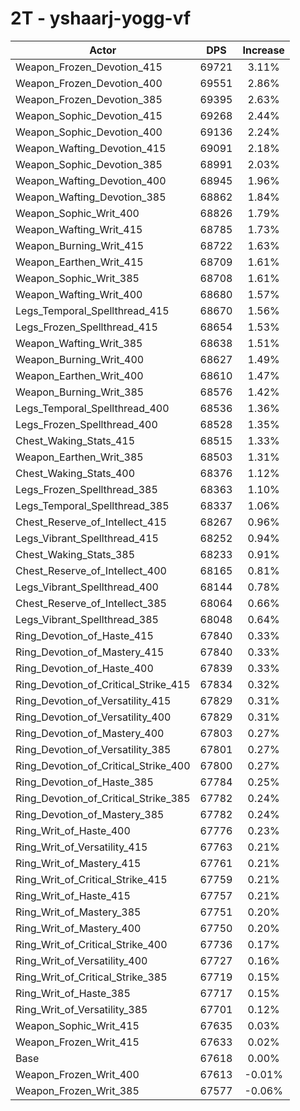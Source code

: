 # 2T - yshaarj-yogg-vf
| Actor | DPS | Increase |
|---|:---:|:---:|
|Weapon_Frozen_Devotion_415|69721|3.11%|
|Weapon_Frozen_Devotion_400|69551|2.86%|
|Weapon_Frozen_Devotion_385|69395|2.63%|
|Weapon_Sophic_Devotion_415|69268|2.44%|
|Weapon_Sophic_Devotion_400|69136|2.24%|
|Weapon_Wafting_Devotion_415|69091|2.18%|
|Weapon_Sophic_Devotion_385|68991|2.03%|
|Weapon_Wafting_Devotion_400|68945|1.96%|
|Weapon_Wafting_Devotion_385|68862|1.84%|
|Weapon_Sophic_Writ_400|68826|1.79%|
|Weapon_Wafting_Writ_415|68785|1.73%|
|Weapon_Burning_Writ_415|68722|1.63%|
|Weapon_Earthen_Writ_415|68709|1.61%|
|Weapon_Sophic_Writ_385|68708|1.61%|
|Weapon_Wafting_Writ_400|68680|1.57%|
|Legs_Temporal_Spellthread_415|68670|1.56%|
|Legs_Frozen_Spellthread_415|68654|1.53%|
|Weapon_Wafting_Writ_385|68638|1.51%|
|Weapon_Burning_Writ_400|68627|1.49%|
|Weapon_Earthen_Writ_400|68610|1.47%|
|Weapon_Burning_Writ_385|68576|1.42%|
|Legs_Temporal_Spellthread_400|68536|1.36%|
|Legs_Frozen_Spellthread_400|68528|1.35%|
|Chest_Waking_Stats_415|68515|1.33%|
|Weapon_Earthen_Writ_385|68503|1.31%|
|Chest_Waking_Stats_400|68376|1.12%|
|Legs_Frozen_Spellthread_385|68363|1.10%|
|Legs_Temporal_Spellthread_385|68337|1.06%|
|Chest_Reserve_of_Intellect_415|68267|0.96%|
|Legs_Vibrant_Spellthread_415|68252|0.94%|
|Chest_Waking_Stats_385|68233|0.91%|
|Chest_Reserve_of_Intellect_400|68165|0.81%|
|Legs_Vibrant_Spellthread_400|68144|0.78%|
|Chest_Reserve_of_Intellect_385|68064|0.66%|
|Legs_Vibrant_Spellthread_385|68048|0.64%|
|Ring_Devotion_of_Haste_415|67840|0.33%|
|Ring_Devotion_of_Mastery_415|67840|0.33%|
|Ring_Devotion_of_Haste_400|67839|0.33%|
|Ring_Devotion_of_Critical_Strike_415|67834|0.32%|
|Ring_Devotion_of_Versatility_415|67829|0.31%|
|Ring_Devotion_of_Versatility_400|67829|0.31%|
|Ring_Devotion_of_Mastery_400|67803|0.27%|
|Ring_Devotion_of_Versatility_385|67801|0.27%|
|Ring_Devotion_of_Critical_Strike_400|67800|0.27%|
|Ring_Devotion_of_Haste_385|67784|0.25%|
|Ring_Devotion_of_Critical_Strike_385|67782|0.24%|
|Ring_Devotion_of_Mastery_385|67782|0.24%|
|Ring_Writ_of_Haste_400|67776|0.23%|
|Ring_Writ_of_Versatility_415|67763|0.21%|
|Ring_Writ_of_Mastery_415|67761|0.21%|
|Ring_Writ_of_Critical_Strike_415|67759|0.21%|
|Ring_Writ_of_Haste_415|67757|0.21%|
|Ring_Writ_of_Mastery_385|67751|0.20%|
|Ring_Writ_of_Mastery_400|67750|0.20%|
|Ring_Writ_of_Critical_Strike_400|67736|0.17%|
|Ring_Writ_of_Versatility_400|67727|0.16%|
|Ring_Writ_of_Critical_Strike_385|67719|0.15%|
|Ring_Writ_of_Haste_385|67717|0.15%|
|Ring_Writ_of_Versatility_385|67701|0.12%|
|Weapon_Sophic_Writ_415|67635|0.03%|
|Weapon_Frozen_Writ_415|67633|0.02%|
|Base|67618|0.00%|
|Weapon_Frozen_Writ_400|67613|-0.01%|
|Weapon_Frozen_Writ_385|67577|-0.06%|
